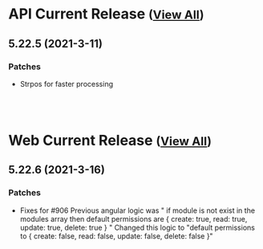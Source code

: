 
# API Current Release <small>([View All](/API.md))</small>
## 5.22.5 (2021-3-11)
### Patches 

- Strpos for faster processing

<br><br>
# Web Current Release <small>([View All](/Web.md))</small>
## 5.22.6 (2021-3-16)
### Patches 

- Fixes for #906 Previous angular logic was &quot; if module is not exist in the modules array then default permissions are { create: true, read: true, update: true, delete: true } &quot; Changed this logic to &quot;default permissions to { create: false, read: false, update: false, delete: false }&quot;

  